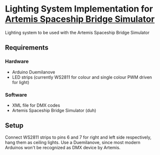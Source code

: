 # Lighting System Implementation for [Artemis Spaceship Bridge Simulator](https://artemisspaceshipbridge.com)
Lighting system to be used with the Artemis Spaceship Bridge Simulator

## Requirements
### Hardware
- Arduino Duemilanove
- LED strips (currently WS2811 for colour and single colour PWM driven for light)
### Software
- XML file for DMX codes
- Artemis Spaceship Bridge Simulator (duh)

## Setup

Connect WS2811 strips to pins 6 and 7 for right and left side respectively, hang them as ceiling lights. Use a Duemilanove, since most modern Arduinos won't be recognized as DMX device by Artemis.
